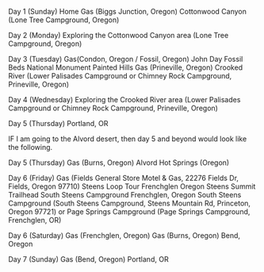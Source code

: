 Day 1 (Sunday)
Home
Gas (Biggs Junction, Oregon)
Cottonwood Canyon (Lone Tree Campground, Oregon)

Day 2 (Monday)
Exploring the Cottonwood Canyon area (Lone Tree Campground, Oregon)

Day 3 (Tuesday)
Gas(Condon, Oregon / Fossil, Oregon)
John Day Fossil Beds National Monument
Painted Hills
Gas (Prineville, Oregon)
Crooked River (Lower Palisades Campground or Chimney Rock Campground, Prineville, Oregon)

Day 4 (Wednesday)
Exploring the Crooked River area (Lower Palisades Campground or Chimney Rock Campground, Prineville, Oregon)

Day 5 (Thursday)
Portland, OR

IF I am going to the Alvord desert, then day 5 and beyond would look like the following.

Day 5 (Thursday)
Gas (Burns, Oregon)
Alvord Hot Springs (Oregon)

Day 6 (Friday)
Gas (Fields General Store Motel & Gas, 22276 Fields Dr, Fields, Oregon 97710)
Steens Loop Tour
	Frenchglen Oregon
	Steens Summit Trailhead
	South Steens Campground
	Frenchglen, Oregon
South Steens Campground (South Steens Campground, Steens Mountain Rd, Princeton, Oregon 97721) or Page Springs Campground (Page Springs Campground, Frenchglen, OR)

Day 6 (Saturday)
Gas (Frenchglen, Oregon)
Gas (Burns, Oregon)
Bend, Oregon

Day 7 (Sunday)
Gas (Bend, Oregon)
Portland, OR
